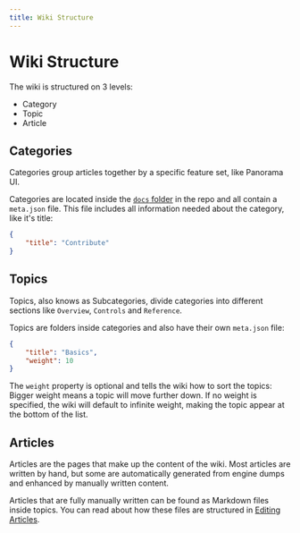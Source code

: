 ```yaml
---
title: Wiki Structure
---
```


# Wiki Structure

The wiki is structured on 3 levels:

-   Category
-   Topic
-   Article

## Categories

Categories group articles together by a specific feature set, like Panorama UI.

Categories are located inside the [`docs` folder](https://github.com/StrataSource/Wiki/tree/main/docs) in the repo and all contain a `meta.json` file. This file includes all information needed about the category, like it's title:

```json
{
    "title": "Contribute"
}
```

## Topics

Topics, also knows as Subcategories, divide categories into different sections like `Overview`, `Controls` and `Reference`.

Topics are folders inside categories and also have their own `meta.json` file:

```json
{
    "title": "Basics",
    "weight": 10
}
```

The `weight` property is optional and tells the wiki how to sort the topics: Bigger weight means a topic will move further down. If no weight is specified, the wiki will default to infinite weight, making the topic appear at the bottom of the list.

## Articles

Articles are the pages that make up the content of the wiki. Most articles are written by hand, but some are automatically generated from engine dumps and enhanced by manually written content.

Articles that are fully manually written can be found as Markdown files inside topics. You can read about how these files are structured in [Editing Articles](../basics/editing-articles).
